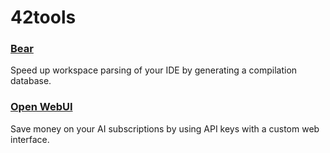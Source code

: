 # 42tools

### [Bear](guides/bear.md)

Speed up workspace parsing of your IDE by generating a compilation database.

### [Open WebUI](guides/open-webui.md)

Save money on your AI subscriptions by using API keys with a custom web interface.
